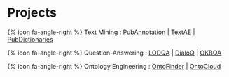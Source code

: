 # Projects

{% icon fa-angle-right %} Text Mining :
[PubAnnotation](http://www.pubannotation.org) |
[TextAE](http://textae.pubannotation.org) |
[PubDictionaries](http://pubdictionaries.org)

{% icon fa-angle-right %} Question-Answering :
[LODQA](http://www.lodqa.org) |
[DialoQ](http://dialoq.lodqa.org/) |
[OKBQA](http://www.okbqa.org)

{% icon fa-angle-right %} Ontology Engineering :
[OntoFinder](http://ontofinder.dbcls.jp) |
[OntoCloud](http://bionlp.dbcls.jp/projects/ontoviz)
